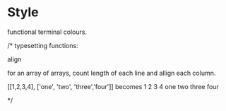 # Style #

functional terminal colours.


/*
typesetting functions:

align

for an array of arrays, count length of each line and allign each column.

[[1,2,3,4], ['one', 'two', 'three','four']]
becomes
1   2   3     4
one two three four



*/


